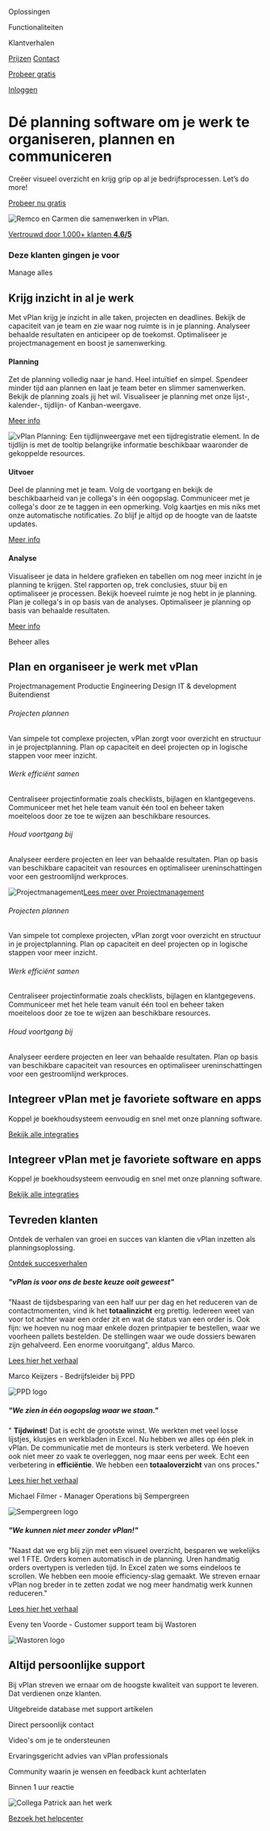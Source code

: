 Oplossingen

Functionaliteiten

Klantverhalen

[Prijzen](https://vplan.com/nl/prijzen) [Contact](https://vplan.com/nl/contact)

[Probeer gratis](https://vplan.com/nl/probeer-gratis)

[Inloggen](https://app.vplan.com/auth/login)

# Dé planning software om je werk te organiseren, plannen en communiceren

Creëer visueel overzicht en krijg grip op al je bedrijfsprocessen. Let’s do more!

[Probeer nu gratis](https://vplan.com/nl/probeer-gratis)

![Remco en Carmen die samenwerken in vPlan.](https://vplan.com/images/home_top.webp)

[Vertrouwd door 1.000+ klanten **4.6/5**](https://nl.trustpilot.com/review/www.vplan.com)

### Deze klanten gingen je voor

Manage alles

## Krijg inzicht in al je werk

Met vPlan krijg je inzicht in alle taken, projecten en deadlines. Bekijk de capaciteit van je team en zie waar nog ruimte is in je planning. Analyseer behaalde resultaten en anticipeer op de toekomst. Optimaliseer je projectmanagement en boost je samenwerking.

#### Planning

Zet de planning volledig naar je hand. Heel intuïtief en simpel. Spendeer minder tijd aan plannen en laat je team beter en slimmer samenwerken. Bekijk de planning zoals jij het wil. Visualiseer je planning met onze lijst-, kalender-, tijdlijn- of Kanban-weergave.

[Meer info](https://vplan.com/nl/planning)

![vPlan Planning: Een tijdlijnweergave met een tijdregistratie element. In de tijdlijn is met de tooltip belangrijke informatie beschikbaar waaronder de gekoppelde resources.](https://vplan.com/_ipx/q_100/illustrations/hidden_pages/digital-planning/hero_nl.webp)

#### Uitvoer

Deel de planning met je team. Volg de voortgang en bekijk de beschikbaarheid van je collega's in één oogopslag. Communiceer met je collega's door ze te taggen in een opmerking. Volg kaartjes en mis niks met onze automatische notificaties. Zo blijf je altijd op de hoogte van de laatste updates.

[Meer info](https://vplan.com/nl/uitvoer)

#### Analyse

Visualiseer je data in heldere grafieken en tabellen om nog meer inzicht in je planning te krijgen. Stel rapporten op, trek conclusies, stuur bij en optimaliseer je processen. Bekijk hoeveel ruimte je nog hebt in je planning. Plan je collega's in op basis van de analyses. Optimaliseer je planning op basis van behaalde resultaten.

[Meer info](https://vplan.com/nl/analyse)

Beheer alles

## Plan en organiseer je werk met vPlan

Projectmanagement  Productie  Engineering  Design  IT & development  Buitendienst

###### Projecten plannen

Van simpele tot complexe projecten, vPlan zorgt voor overzicht en structuur in je projectplanning. Plan op capaciteit en deel projecten op in logische stappen voor meer inzicht.

###### Werk efficiënt samen

Centraliseer projectinformatie zoals checklists, bijlagen en klantgegevens. Communiceer met het hele team vanuit één tool en beheer taken moeiteloos door ze toe te wijzen aan beschikbare resources.

###### Houd voortgang bij

Analyseer eerdere projecten en leer van behaalde resultaten. Plan op basis van beschikbare capaciteit van resources en optimaliseer ureninschattingen voor een gestroomlijnd werkproces.

![Projectmanagement](https://vplan.com/images/product_overview/project-management.webp)[Lees meer over Projectmanagement](https://vplan.com/nl/oplossingen/projectmanagement)

###### Projecten plannen

Van simpele tot complexe projecten, vPlan zorgt voor overzicht en structuur in je projectplanning. Plan op capaciteit en deel projecten op in logische stappen voor meer inzicht.

###### Werk efficiënt samen

Centraliseer projectinformatie zoals checklists, bijlagen en klantgegevens. Communiceer met het hele team vanuit één tool en beheer taken moeiteloos door ze toe te wijzen aan beschikbare resources.

###### Houd voortgang bij

Analyseer eerdere projecten en leer van behaalde resultaten. Plan op basis van beschikbare capaciteit van resources en optimaliseer ureninschattingen voor een gestroomlijnd werkproces.

## Integreer vPlan met je favoriete software en apps

Koppel je boekhoudsysteem eenvoudig en snel met onze planning software.

[Bekijk alle integraties](https://vplan.com/nl/integraties)

## Integreer vPlan met je favoriete software en apps

Koppel je boekhoudsysteem eenvoudig en snel met onze planning software.

[Bekijk alle integraties](https://vplan.com/nl/integraties)

## Tevreden klanten

Ontdek de verhalen van groei en succes van klanten die vPlan inzetten als planningsoplossing.

[Ontdek succesverhalen](https://vplan.com/nl/blog/klantverhalen)

##### "vPlan is voor ons de beste keuze ooit geweest"

"Naast de tijdsbesparing van een half uur per dag en het reduceren van de contactmomenten, vind ik het **totaalinzicht** erg prettig. Iedereen weet van voor tot achter waar een order zit en wat de status van een order is. Ook fijn: we hoeven nu nog maar enkele dozen printpapier te bestellen, waar we voorheen pallets bestelden. De stellingen waar we oude dossiers bewaren zijn gehalveerd. Een enorme vooruitgang", aldus Marco.

[Lees hier het verhaal](https://vplan.com/nl/blog/klantverhalen/ppd-instore)

Marco Keijzers \- Bedrijfsleider bij PPD

![PPD logo](https://vplan.com/images/reviews/logos/ppd.webp)

##### "We zien in één oogopslag waar we staan."

" **Tijdwinst**! Dat is echt de grootste winst. We werkten met veel losse lijstjes, klusjes en werkbladen in Excel. Nu hebben we alles op één plek in vPlan. De communicatie met de monteurs is sterk verbeterd. We hoeven ook niet meer zo vaak te overleggen, nog maar eens per week. Echt een verbetering in **efficiëntie**. We hebben een **totaaloverzicht** van ons proces."

[Lees hier het verhaal](https://vplan.com/nl/blog/klantverhalen/sempergreen)

Michael Filmer \- Manager Operations bij Sempergreen

![Sempergreen logo](https://vplan.com/images/reviews/logos/sempergreen.webp)

##### "We kunnen niet meer zonder vPlan!"

"Naast dat we erg blij zijn met een visueel overzicht, besparen we wekelijks wel 1 FTE. Orders komen automatisch in de planning. Uren handmatig orders overtypen is verleden tijd. In Excel zaten we soms eindeloos te scrollen. We hebben een mooie efficiency-slag gemaakt. We streven ernaar vPlan nog breder in te zetten zodat we nog meer handmatig werk kunnen reduceren."

[Lees hier het verhaal](https://vplan.com/nl/blog/klantverhalen/wastoren)

Eveny ten Voorde \- Customer support team bij Wastoren

![Wastoren logo](https://vplan.com/images/reviews/logos/wastoren.webp)

## Altijd persoonlijke support

Bij vPlan streven we ernaar om de hoogste kwaliteit van support te leveren. Dat verdienen onze klanten.

Uitgebreide database met support artikelen

Direct persoonlijk contact

Video's om je te ondersteunen

Ervaringsgericht advies van vPlan professionals

Community waarin je wensen en feedback kunt achterlaten

Binnen 1 uur reactie

![Collega Patrick aan het werk](https://vplan.com/images/home_support.webp)

[Bezoek het helpcenter](https://support.vplan.com/nl)